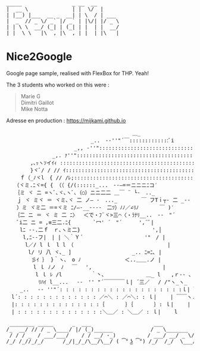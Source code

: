 <pre>
_____                _ __  __ 
|  __ \              | |  \/  |     
| |__) |___  __ _  __| | \  / | ___ 
|  _  // _ \/ _` |/ _` | |\/| |/ _ \
| | \ \  __/ (_| | (_| | |  | |  __/
|_|  \_\___|\__,_|\__,_|_|  |_|\___|
</pre>

# Nice2Google

Google page sample, realised with FlexBox for THP. Yeah!  

The 3 students who worked on this were :

> Marie G  
> Dimitri Gaillot  
> Mike Notta  

Adresse en production : https://mijkami.github.io

<pre>
　　　　　　　　　　　　　　　　　　　　　　 　 ＿_
　　　　　　　　　　　　　　 　 _..　-‐''"´￣:::::::::::::ﾞi
　　　　　　 　 　 　 　 _,, -''":::::::::::::::::::::::::::::::::::::::::|
　　　　　 　 　 _,. ｧ''"::::::::::::::::::::::::::::::::::::::::::::::::::::::::|
　　　　 ,､ｯヽｿイｲｨ :::::::::::::::::::::::::::::::::::::::::::::::::::::::::::L
　　　　 }ヾﾞ/ / // ｲ:::::::::::::::::::::::::::::::::::::::::::,r７¨ヽ::| |
　　 ｆ（_ﾉヾl　{ // /ﾚ;:::::::::::::::::::::::::::::::::::::::｛ﾐ{　　 }::l |
　　（ヾミ.ﾆヾ={ { （（ {/(::::::_...　--―=＝ニニニﾆコ′
　 ｛ミ ヾ ニ =ヽﾞ､ヾ､ヽﾞ､（○）ニニ二二 ＿￣ ¨ └-　.._
　　ｊ ヾ ミヾ ＝ ヾミ､ヾ 二 ノ― -　..._　　　　 ￣ フTｉ┬- 二 _‐- ､
　　）ミ ヾミ二 ＝=ヾミ ﾆ/―‐__----　二ﾂ）ﾉﾉ／∠ﾘﾉ　　　　￣ )′
　 ｛二 ニ ＝ ヾ ミ 二 ﾆ〉　 ＜で・ﾌ¨ヾ>三⌒〈・ﾗﾅﾘ__..　-‐　"´
　　ﾞi二 ニ = ,≡三二.ﾆ{　　 　 `冖' ´　"´　 　 ',¨ﾞ|
　　 lﾆ -‐.二ｆ　ｒ､ヽミ二}　　　　　　　　　　 　 　 ',│
　 　 l,ﾆ-‐フ|　| | ＼｀Ｙ´　　　　　　　　 　 　 '"　/ |
　　　 l／/ l ｌ　l l　（　　　　　　　　　　　 　 　 　 　 |
　　 　 l/ リ 八 ヾ､_ ]　　　　　　　　　　　 _.. ﾆ=ﾆ､ |
　 　 　 彡ｲ ｝ }｀ヽ､　o ﾉ　　　 　 　 　 ＜..＿＿.ノ |
　　　 　 l ｌ ﾉノ　ﾉ　 ￣ 　',　　　　　　　　　　　　　 |
　　　　　 l ｌ ﾚ /l　　　　　 ｀丶､　　　　　　　　＿_ l　　,ｒ‐- ､
　　　　 　 ﾘﾊｲ l__...　 -‐　'' "´￣￣￣￣ｌ| ´三／　 / /"ヽ_ヽ_
　　 _..　 -‐ ''"´: : : : : : : : : : : : : : : : : : : :ｌ| ￣ l--―{　{￣--┐|二`ヾ"二
　l´: : : : : : : : : : : : : ／⌒＼ : ／⌒＼: : ｌ|　　 | ￣￣ヽ..)　｡ 中|　 {ヽ､}
　|: : : : : : : : : : : : : :｛　　　　｝｛　　　　｝: ｌ|　　 |　　　 　 　 l　 |│二>､..二
　| : : : : : : : : : : : : : :＼＿／ : ＼＿／ : ｌ|　　 l 　 　 　 　 ﾟ　中|
</pre>
<pre>
 ________ _____      _  ___                    ___              __         __  _         
/_  __/ // / _ \____/ |/ (_)______            / _ \_______  ___/ /_ ______/ /_(_)__  ___ 
 / / / _  / ___/___/    / / __/ -_)          / ___/ __/ _ \/ _  / // / __/ __/ / _ \/ _ \
/_/ /_//_/_/      /_/|_/_/\__/\__/ ( ͡° ͜ʖ ͡°) /_/  /_/  \___/\_,_/\_,_/\__/\__/_/\___/_//_/
</pre>
                                                                                
                                                                                
                                   

